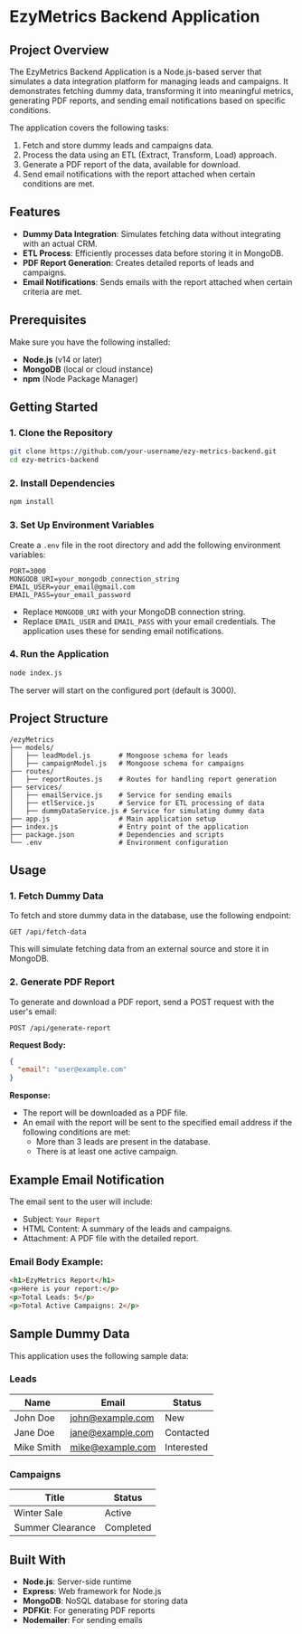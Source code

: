 # EzyMetrics Backend Application

## Project Overview

The EzyMetrics Backend Application is a Node.js-based server that simulates a data integration platform for managing leads and campaigns. It demonstrates fetching dummy data, transforming it into meaningful metrics, generating PDF reports, and sending email notifications based on specific conditions.

The application covers the following tasks:
1. Fetch and store dummy leads and campaigns data.
2. Process the data using an ETL (Extract, Transform, Load) approach.
3. Generate a PDF report of the data, available for download.
4. Send email notifications with the report attached when certain conditions are met.

## Features

- **Dummy Data Integration**: Simulates fetching data without integrating with an actual CRM.
- **ETL Process**: Efficiently processes data before storing it in MongoDB.
- **PDF Report Generation**: Creates detailed reports of leads and campaigns.
- **Email Notifications**: Sends emails with the report attached when certain criteria are met.

## Prerequisites

Make sure you have the following installed:

- **Node.js** (v14 or later)
- **MongoDB** (local or cloud instance)
- **npm** (Node Package Manager)

## Getting Started

### 1. Clone the Repository

```bash
git clone https://github.com/your-username/ezy-metrics-backend.git
cd ezy-metrics-backend
```

### 2. Install Dependencies

```bash
npm install
```

### 3. Set Up Environment Variables

Create a `.env` file in the root directory and add the following environment variables:

```env
PORT=3000
MONGODB_URI=your_mongodb_connection_string
EMAIL_USER=your_email@gmail.com
EMAIL_PASS=your_email_password
```

- Replace `MONGODB_URI` with your MongoDB connection string.
- Replace `EMAIL_USER` and `EMAIL_PASS` with your email credentials. The application uses these for sending email notifications.

### 4. Run the Application

```bash
node index.js
```

The server will start on the configured port (default is 3000).

## Project Structure

```
/ezyMetrics
├── models/
│   ├── leadModel.js       # Mongoose schema for leads
│   ├── campaignModel.js   # Mongoose schema for campaigns
├── routes/
│   ├── reportRoutes.js    # Routes for handling report generation
├── services/
│   ├── emailService.js    # Service for sending emails
│   ├── etlService.js      # Service for ETL processing of data
│   ├── dummyDataService.js # Service for simulating dummy data
├── app.js                 # Main application setup
├── index.js               # Entry point of the application
├── package.json           # Dependencies and scripts
└── .env                   # Environment configuration
```

## Usage

### 1. Fetch Dummy Data

To fetch and store dummy data in the database, use the following endpoint:

```http
GET /api/fetch-data
```

This will simulate fetching data from an external source and store it in MongoDB.

### 2. Generate PDF Report

To generate and download a PDF report, send a POST request with the user's email:

```http
POST /api/generate-report
```

**Request Body:**

```json
{
  "email": "user@example.com"
}
```

**Response:**

- The report will be downloaded as a PDF file.
- An email with the report will be sent to the specified email address if the following conditions are met:
  - More than 3 leads are present in the database.
  - There is at least one active campaign.

## Example Email Notification

The email sent to the user will include:

- Subject: `Your Report`
- HTML Content: A summary of the leads and campaigns.
- Attachment: A PDF file with the detailed report.

### Email Body Example:

```html
<h1>EzyMetrics Report</h1>
<p>Here is your report:</p>
<p>Total Leads: 5</p>
<p>Total Active Campaigns: 2</p>
```

## Sample Dummy Data

This application uses the following sample data:

### Leads

| Name       | Email             | Status     |
|------------|-------------------|------------|
| John Doe   | john@example.com  | New        |
| Jane Doe   | jane@example.com  | Contacted  |
| Mike Smith | mike@example.com  | Interested |

### Campaigns

| Title             | Status     |
|-------------------|------------|
| Winter Sale       | Active     |
| Summer Clearance  | Completed  |

## Built With

- **Node.js**: Server-side runtime
- **Express**: Web framework for Node.js
- **MongoDB**: NoSQL database for storing data
- **PDFKit**: For generating PDF reports
- **Nodemailer**: For sending emails

